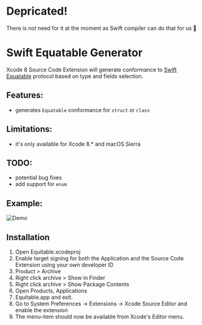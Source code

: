 # Depricated!

There is not need for it at the moment as Swift compiler can do that for us 🚀

# Swift Equatable Generator

Xcode 8 Source Code Extension will generate conformance to [Swift Equatable](https://developer.apple.com/reference/swift/equatable) protocol based on type and fields selection. 

## Features:
- generates `Equatable` conformance for `struct` or `class`

## Limitations:
- it's only available for Xcode 8.* and macOS Sierra 

## TODO:
- potential bug fixes
- add support for `enum`

## Example:
![Demo](Resources/Equatable.gif)

## Installation
1. Open Equitable.xcodeproj
2. Enable target signing for both the Application and the Source Code Extension using your own developer ID
3. Product > Archive
4. Right click archive > Show in Finder
5. Right click archive > Show Package Contents
6. Open Products, Applications
8. Equitable.app and exit.
9. Go to System Preferences -> Extensions -> Xcode Source Editor and enable the extension
10. The menu-item should now be available from Xcode's Editor menu.
